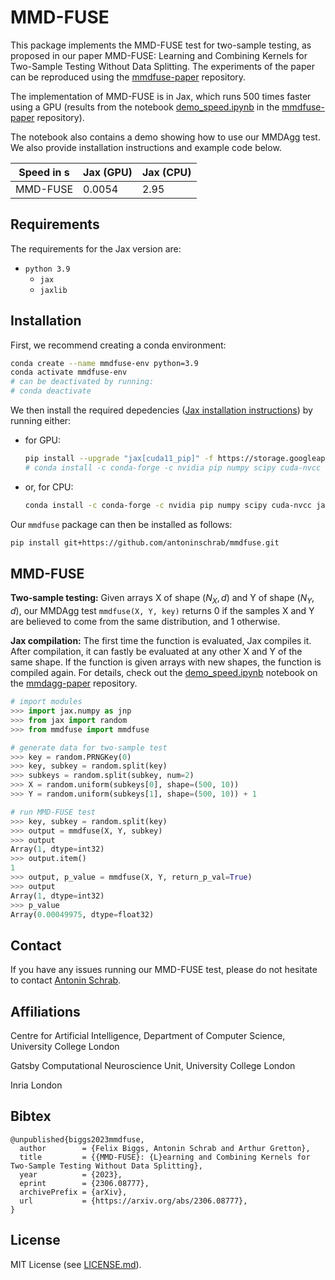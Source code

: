 # MMD-FUSE

This package implements the MMD-FUSE test for two-sample testing, as proposed in our paper MMD-FUSE: Learning and Combining Kernels for Two-Sample Testing Without Data Splitting.
The experiments of the paper can be reproduced using the [mmdfuse-paper](https://github.com/antoninschrab/mmdfuse-paper/) repository.

The implementation of MMD-FUSE is in Jax, which runs 500 times faster using a GPU (results from the notebook [demo_speed.ipynb](https://github.com/antoninschrab/mmdfuse-paper/blob/master/demo_speed.ipynb) in the [mmdfuse-paper](https://github.com/antoninschrab/mmdfuse-paper/) repository).

The notebook also contains a demo showing how to use our MMDAgg test.
We also provide installation instructions and example code below.

| Speed in s | Jax (GPU) | Jax (CPU) |
| -- | -- | -- |
| MMD-FUSE | 0.0054 | 2.95 |

## Requirements

The requirements for the Jax version are:
- `python 3.9`
  - `jax`
  - `jaxlib`

## Installation

First, we recommend creating a conda environment:
```bash
conda create --name mmdfuse-env python=3.9
conda activate mmdfuse-env
# can be deactivated by running:
# conda deactivate
```

We then install the required depedencies ([Jax installation instructions](https://github.com/google/jax#installation)) by running either:
- for GPU:
  ```bash
  pip install --upgrade "jax[cuda11_pip]" -f https://storage.googleapis.com/jax-releases/jax_cuda_releases.html
  # conda install -c conda-forge -c nvidia pip numpy scipy cuda-nvcc "jaxlib=0.4.1=*cuda*" jax
  ```
- or, for CPU:
  ```bash
  conda install -c conda-forge -c nvidia pip numpy scipy cuda-nvcc jaxlib=0.4.1 jax
  ```
  
Our `mmdfuse` package can then be installed as follows:
```bash
pip install git+https://github.com/antoninschrab/mmdfuse.git
```

## MMD-FUSE

**Two-sample testing:** Given arrays X of shape $(N_X, d)$ and Y of shape $(N_Y, d)$, our MMDAgg test `mmdfuse(X, Y, key)` returns 0 if the samples X and Y are believed to come from the same distribution, and 1 otherwise.

**Jax compilation:** The first time the function is evaluated, Jax compiles it. 
After compilation, it can fastly be evaluated at any other X and Y of the same shape. 
If the function is given arrays with new shapes, the function is compiled again.
For details, check out the [demo_speed.ipynb](https://github.com/antoninschrab/mmdfuse-paper/blob/master/demo_speed.ipynb) notebook on the [mmdagg-paper](https://github.com/antoninschrab/mmdfuse-paper/) repository.

```python
# import modules
>>> import jax.numpy as jnp
>>> from jax import random
>>> from mmdfuse import mmdfuse

# generate data for two-sample test
>>> key = random.PRNGKey(0)
>>> key, subkey = random.split(key)
>>> subkeys = random.split(subkey, num=2)
>>> X = random.uniform(subkeys[0], shape=(500, 10))
>>> Y = random.uniform(subkeys[1], shape=(500, 10)) + 1

# run MMD-FUSE test
>>> key, subkey = random.split(key)
>>> output = mmdfuse(X, Y, subkey)
>>> output
Array(1, dtype=int32)
>>> output.item()
1
>>> output, p_value = mmdfuse(X, Y, return_p_val=True)
>>> output
Array(1, dtype=int32)
>>> p_value
Array(0.00049975, dtype=float32)
```

## Contact

If you have any issues running our MMD-FUSE test, please do not hesitate to contact [Antonin Schrab](https://antoninschrab.github.io).

## Affiliations

Centre for Artificial Intelligence, Department of Computer Science, University College London

Gatsby Computational Neuroscience Unit, University College London

Inria London

## Bibtex

```
@unpublished{biggs2023mmdfuse,
  author        = {Felix Biggs, Antonin Schrab and Arthur Gretton},
  title         = {{MMD-FUSE}: {L}earning and Combining Kernels for Two-Sample Testing Without Data Splitting},
  year          = {2023},
  eprint        = {2306.08777},
  archivePrefix = {arXiv},
  url           = {https://arxiv.org/abs/2306.08777},
}
```

## License

MIT License (see [LICENSE.md](LICENSE.md)).
